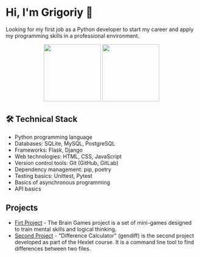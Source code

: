 # Hi, I'm Grigoriy 👋
Looking for my first job as a Python developer to start my career and apply my programming skills in a professional environment.

<p align='center'>
   <a href="https://github-readme-stats.vercel.app/api?username=GrigoriyKruchinin&show_icons=true&count_private=true"><img
           height=150
           src="https://github-readme-stats.vercel.app/api?username=GrigoriyKruchinin&show_icons=true&count_private=true"/></a>
   <a href="https://github.com/GrigoriyKruchinin/github-readme-stats"><img height=150
                                                                  src="https://github-readme-stats.vercel.app/api/top-langs/?username=GrigoriyKruchinin&layout=compact"/></a>
</p>

## 🛠 Technical Stack
*   Python programming language
*   Databases: SQLite, MySQL, PostgreSQL
*   Frameworks: Flask, Django
*   Web technologies: HTML, CSS, JavaScript
*   Version control tools: Git (GitHub, GitLab)
*   Dependency management: pip, poetry
*   Testing basics: Unittest, Pytest
*   Basics of asynchronous programming
*   API basics

## Projects

*   [Firt Project](https://github.com/GrigoriyKruchinin/python-project-49) - The Brain Games project is a set of mini-games designed to train mental skills and logical thinking.
*   [Second Project](https://github.com/GrigoriyKruchinin/python-project-50) - "Difference Calculator" (gendiff) is the second project developed as part of the Hexlet course. It is a command line tool to find differences between two files.

##
